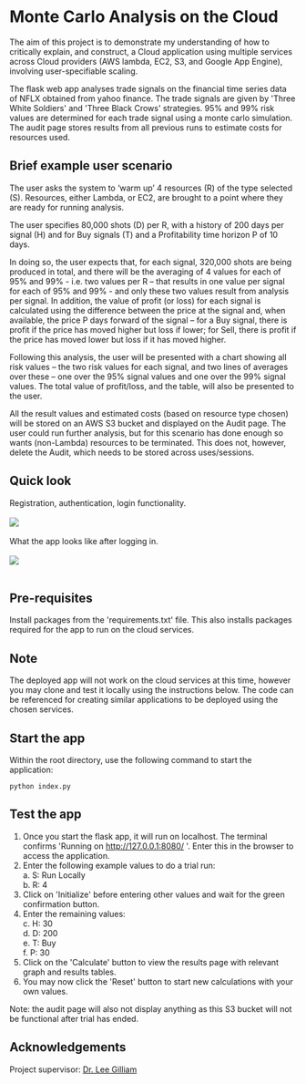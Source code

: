 # Monte Carlo Analysis on the Cloud
The aim of this project is to demonstrate my understanding of how to critically explain, and construct, a Cloud application using multiple services across Cloud providers (AWS lambda, EC2, S3, and Google App Engine), involving user-specifiable scaling.

The flask web app analyses trade signals on the financial time series data of NFLX obtained from yahoo finance.
The trade signals are given by 'Three White Soldiers' and 'Three Black Crows' strategies.
95% and 99% risk values are determined for each trade signal using a monte carlo simulation.
The audit page stores results from all previous runs to estimate costs for resources used.

## Brief example user scenario
The user asks the system to ‘warm up’ 4 resources (R) of the type selected (S). Resources, either Lambda, or EC2, are brought to a point where they are ready for running analysis.

The user specifies 80,000 shots (D) per R, with a history of 200 days per signal (H) and for Buy signals (T) and a Profitability time horizon P of 10 days.

In doing so, the user expects that, for each signal, 320,000 shots are being produced in total, and there will be the averaging of 4 values for each of 95% and 99% - i.e. two values per R – that results in one value per signal for each of 95% and 99% - and only these two values result from analysis per signal. In addition, the value of profit (or loss) for each signal is calculated using the difference between the price at the signal and, when available, the price P days forward of the signal – for a Buy signal, there is profit if the price has moved higher but loss if lower; for Sell, there is profit if the price has moved lower but loss if it has moved higher.

Following this analysis, the user will be presented with a chart showing all risk values – the two risk values for each signal, and two lines of averages over these – one over the 95% signal values and one over the 99% signal values. The total value of profit/loss, and the table, will also be presented to the user.

All the result values and estimated costs (based on resource type chosen) will be stored on an AWS S3 bucket and displayed on the Audit page. The user could run further analysis, but for this scenario has done enough so wants (non-Lambda) resources to be terminated. This does not, however, delete the Audit, which needs to be stored across uses/sessions.

## Quick look

Registration, authentication, login functionality. <br /><br />
![](screencaps/login.gif) <br /><br />
What the app looks like after logging in. <br /><br />
![](screencaps/appfunctions.gif) <br /><br />

## Pre-requisites

Install packages from the 'requirements.txt' file. This also installs packages required for the app to run on the cloud services.

## Note
The deployed app will not work on the cloud services at this time, however you may clone and test it locally using the instructions below. The code can be referenced for creating similar applications to be deployed using the chosen services.

## Start the app
Within the root directory, use the following command to start the application:
```
python index.py
```

## Test the app
1. Once you start the flask app, it will run on localhost. The terminal confirms 'Running on http://127.0.0.1:8080/ '. Enter this in the browser to access the application.
2. Enter the following example values to do a trial run:<br />
    a. S: Run Locally<br />
    b. R: 4<br />
3. Click on 'Initialize' before entering other values and wait for the green confirmation button.<br />
4. Enter the remaining values:<br />
    c. H: 30<br />
    d. D: 200<br />
    e. T: Buy<br />
    f. P: 30<br />
5. Click on the 'Calculate' button to view the results page with relevant graph and results tables.<br />
6. You may now click the 'Reset' button to start new calculations with your own values. <br />

Note: the audit page will also not display anything as this S3 bucket will not be functional after trial has ended.


## Acknowledgements
Project supervisor: [Dr. Lee Gilliam](https://sites.google.com/site/drleegillam/)
